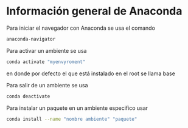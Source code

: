 Información general de Anaconda
===============================
Para iniciar el navegador con Anaconda se usa el comando 
```bash
anaconda-navigator
```

Para activar un ambiente se usa
```bash
conda activate "myenvyroment"
```
en donde por defecto el que está instalado en el root se llama base

Para salir de un ambiente se usa 
```bash
conda deactivate
```

Para instalar un paquete en un ambiente especifico usar

```bash
conda install --name "nombre ambiente" "paquete"
```

